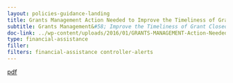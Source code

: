 ```yaml
---
layout: policies-guidance-landing
title: Grants Management Action Needed to Improve the Timeliness of Grant Closeouts by Federal Agencies
subtitle: Grants Management&#58; Improve the Timeliness of Grant Closeouts by Federal Agencies
doc-link: ../wp-content/uploads/2016/01/GRANTS-MANAGEMENT-Action-Needed-to-Improve-the-Timeliness-of-Grant-Closeouts-by-Federal-Agencies.pdf
type: financial-assistance
filler: 
filters: financial-assistance controller-alerts
---
```


<a href="{{ site.baseurl }}/wp-content/uploads/2016/01/GRANTS-MANAGEMENT-Action-Needed-to-Improve-the-Timeliness-of-Grant-Closeouts-by-Federal-Agencies.pdf">pdf</a>
